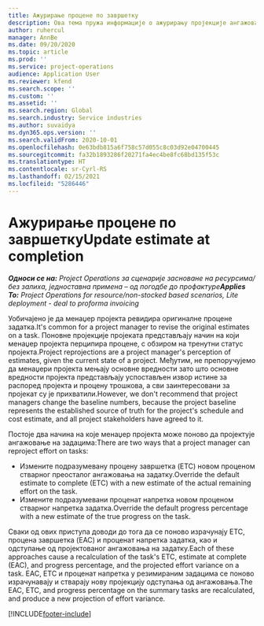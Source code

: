 ```yaml
---
title: Ажурирање процене по завршетку
description: Ова тема пружа информације о ажурирању пројекције ангажовања на пројекту.
author: ruhercul
manager: AnnBe
ms.date: 09/20/2020
ms.topic: article
ms.prod: ''
ms.service: project-operations
audience: Application User
ms.reviewer: kfend
ms.search.scope: ''
ms.custom: ''
ms.assetid: ''
ms.search.region: Global
ms.search.industry: Service industries
ms.author: suvaidya
ms.dyn365.ops.version: ''
ms.search.validFrom: 2020-10-01
ms.openlocfilehash: 0e63bdb815a6f758c57d055c8c03d92e04700445
ms.sourcegitcommit: fa32b1893286f20271fa4ec4be8fc68bd135f53c
ms.translationtype: HT
ms.contentlocale: sr-Cyrl-RS
ms.lasthandoff: 02/15/2021
ms.locfileid: "5286446"
---
```

# <a name="update-estimate-at-completion"></a><span data-ttu-id="a8f81-103">Ажурирање процене по завршетку</span><span class="sxs-lookup"><span data-stu-id="a8f81-103">Update estimate at completion</span></span>

<span data-ttu-id="a8f81-104">_**Односи се на:** Project Operations за сценарије засноване на ресурсима/без залиха, једноставна примена – од погодбе до профактуре_</span><span class="sxs-lookup"><span data-stu-id="a8f81-104">_**Applies To:** Project Operations for resource/non-stocked based scenarios, Lite deployment - deal to proforma invoicing_</span></span>

<span data-ttu-id="a8f81-105">Уобичајено је да менаџер пројекта ревидира оригиналне процене задатка.</span><span class="sxs-lookup"><span data-stu-id="a8f81-105">It's common for a project manager to revise the original estimates on a task.</span></span> <span data-ttu-id="a8f81-106">Поновне пројекције пројеката представљају начин на који менаџер пројекта перципира процене, с обзиром на тренутни статус пројекта.</span><span class="sxs-lookup"><span data-stu-id="a8f81-106">Project reprojections are a project manager's perception of estimates, given the current state of a project.</span></span> <span data-ttu-id="a8f81-107">Међутим, не препоручујемо да менаџери пројекта мењају основне вредности зато што основне вредности пројекта представљају успостављен извор истине за распоред пројекта и процену трошкова, а сви заинтересовани за пројекат су је прихватили.</span><span class="sxs-lookup"><span data-stu-id="a8f81-107">However, we don't recommend that project managers change the baseline numbers, because the project baseline represents the established source of truth for the project's schedule and cost estimate, and all project stakeholders have agreed to it.</span></span>

<span data-ttu-id="a8f81-108">Постоје два начина на које менаџер пројекта може поново да пројектује ангажовање на задацима:</span><span class="sxs-lookup"><span data-stu-id="a8f81-108">There are two ways that a project manager can reproject effort on tasks:</span></span>

- <span data-ttu-id="a8f81-109">Измените подразумевану процену завршетка (ETC) новом проценом стварног преосталог ангажовања на задатку.</span><span class="sxs-lookup"><span data-stu-id="a8f81-109">Override the default estimate to complete (ETC) with a new estimate of the actual remaining effort on the task.</span></span> 
- <span data-ttu-id="a8f81-110">Измените подразумевани проценат напретка новом проценом стварног напретка задатка.</span><span class="sxs-lookup"><span data-stu-id="a8f81-110">Override the default progress percentage with a new estimate of the true progress on the task.</span></span>

<span data-ttu-id="a8f81-111">Сваки од ових приступа доводи до тога да се поново израчунају ETC, процена завршетка (EAC) и проценат напретка задатка, као и одступање од пројектованог ангажовања на задатку.</span><span class="sxs-lookup"><span data-stu-id="a8f81-111">Each of these approaches cause a recalculation of the task's ETC, estimate at complete (EAC), and progress percentage, and the projected effort variance on a task.</span></span> <span data-ttu-id="a8f81-112">EAC, ETC и проценат напретка у резимираним задацима се поново израчунавају и стварају нову пројекцију одступања од ангажовања.</span><span class="sxs-lookup"><span data-stu-id="a8f81-112">The EAC, ETC, and progress percentage on the summary tasks are recalculated, and produce a new projection of effort variance.</span></span>


[!INCLUDE[footer-include](../includes/footer-banner.md)]